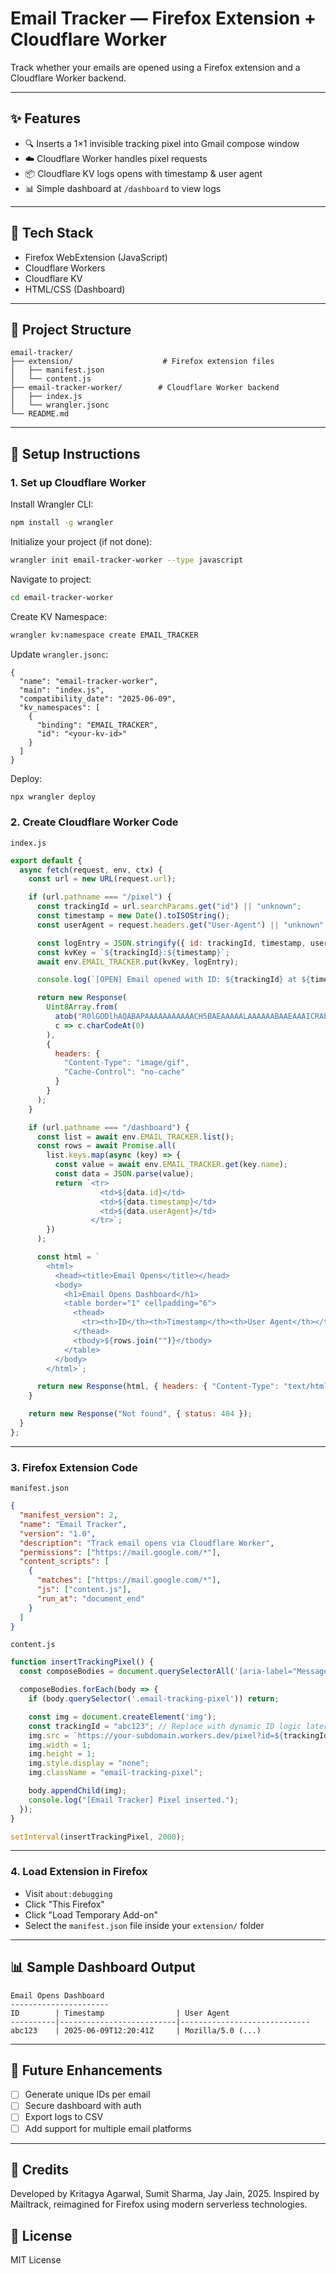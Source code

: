 # Email Tracker — Firefox Extension + Cloudflare Worker

Track whether your emails are opened using a Firefox extension and a Cloudflare Worker backend.

---

## ✨ Features

* 🔍 Inserts a 1×1 invisible tracking pixel into Gmail compose window
* ☁️ Cloudflare Worker handles pixel requests
* 📦 Cloudflare KV logs opens with timestamp & user agent
* 📊 Simple dashboard at `/dashboard` to view logs

---

## 🧱 Tech Stack

* Firefox WebExtension (JavaScript)
* Cloudflare Workers
* Cloudflare KV
* HTML/CSS (Dashboard)

---

## 📁 Project Structure

```
email-tracker/
├── extension/                    # Firefox extension files
│   ├── manifest.json
│   └── content.js
├── email-tracker-worker/        # Cloudflare Worker backend
│   ├── index.js
│   └── wrangler.jsonc
└── README.md
```

---

## 🚀 Setup Instructions

### 1. Set up Cloudflare Worker

Install Wrangler CLI:

```bash
npm install -g wrangler
```

Initialize your project (if not done):

```bash
wrangler init email-tracker-worker --type javascript
```

Navigate to project:

```bash
cd email-tracker-worker
```

Create KV Namespace:

```bash
wrangler kv:namespace create EMAIL_TRACKER
```

Update `wrangler.jsonc`:

```jsonc
{
  "name": "email-tracker-worker",
  "main": "index.js",
  "compatibility_date": "2025-06-09",
  "kv_namespaces": [
    {
      "binding": "EMAIL_TRACKER",
      "id": "<your-kv-id>"
    }
  ]
}
```

Deploy:

```bash
npx wrangler deploy
```

### 2. Create Cloudflare Worker Code

`index.js`

```js
export default {
  async fetch(request, env, ctx) {
    const url = new URL(request.url);

    if (url.pathname === "/pixel") {
      const trackingId = url.searchParams.get("id") || "unknown";
      const timestamp = new Date().toISOString();
      const userAgent = request.headers.get("User-Agent") || "unknown";

      const logEntry = JSON.stringify({ id: trackingId, timestamp, userAgent });
      const kvKey = `${trackingId}:${timestamp}`;
      await env.EMAIL_TRACKER.put(kvKey, logEntry);

      console.log(`[OPEN] Email opened with ID: ${trackingId} at ${timestamp}`);

      return new Response(
        Uint8Array.from(
          atob("R0lGODlhAQABAPAAAAAAAAAAACH5BAEAAAAALAAAAAABAAEAAAICRAEAOw=="),
          c => c.charCodeAt(0)
        ),
        {
          headers: {
            "Content-Type": "image/gif",
            "Cache-Control": "no-cache"
          }
        }
      );
    }

    if (url.pathname === "/dashboard") {
      const list = await env.EMAIL_TRACKER.list();
      const rows = await Promise.all(
        list.keys.map(async (key) => {
          const value = await env.EMAIL_TRACKER.get(key.name);
          const data = JSON.parse(value);
          return `<tr>
                    <td>${data.id}</td>
                    <td>${data.timestamp}</td>
                    <td>${data.userAgent}</td>
                  </tr>`;
        })
      );

      const html = `
        <html>
          <head><title>Email Opens</title></head>
          <body>
            <h1>Email Opens Dashboard</h1>
            <table border="1" cellpadding="6">
              <thead>
                <tr><th>ID</th><th>Timestamp</th><th>User Agent</th></tr>
              </thead>
              <tbody>${rows.join("")}</tbody>
            </table>
          </body>
        </html>`;

      return new Response(html, { headers: { "Content-Type": "text/html" } });
    }

    return new Response("Not found", { status: 404 });
  }
};
```

---

### 3. Firefox Extension Code

`manifest.json`

```json
{
  "manifest_version": 2,
  "name": "Email Tracker",
  "version": "1.0",
  "description": "Track email opens via Cloudflare Worker",
  "permissions": ["https://mail.google.com/*"],
  "content_scripts": [
    {
      "matches": ["https://mail.google.com/*"],
      "js": ["content.js"],
      "run_at": "document_end"
    }
  ]
}
```

`content.js`

```js
function insertTrackingPixel() {
  const composeBodies = document.querySelectorAll('[aria-label="Message Body"]');

  composeBodies.forEach(body => {
    if (body.querySelector('.email-tracking-pixel')) return;

    const img = document.createElement('img');
    const trackingId = "abc123"; // Replace with dynamic ID logic later
    img.src = `https://your-subdomain.workers.dev/pixel?id=${trackingId}`;
    img.width = 1;
    img.height = 1;
    img.style.display = "none";
    img.className = "email-tracking-pixel";

    body.appendChild(img);
    console.log("[Email Tracker] Pixel inserted.");
  });
}

setInterval(insertTrackingPixel, 2000);
```

---

### 4. Load Extension in Firefox

* Visit `about:debugging`
* Click "This Firefox"
* Click "Load Temporary Add-on"
* Select the `manifest.json` file inside your `extension/` folder

---

## 📊 Sample Dashboard Output

```
Email Opens Dashboard
----------------------
ID        | Timestamp                | User Agent
----------|--------------------------|-----------------------------
abc123    | 2025-06-09T12:20:41Z     | Mozilla/5.0 (...)
```

---

## 📌 Future Enhancements

* [ ] Generate unique IDs per email
* [ ] Secure dashboard with auth
* [ ] Export logs to CSV
* [ ] Add support for multiple email platforms

---

## 📝 Credits

Developed by Kritagya Agarwal, Sumit Sharma, Jay Jain, 2025. Inspired by Mailtrack, reimagined for Firefox using modern serverless technologies.

## 📄 License

MIT License
